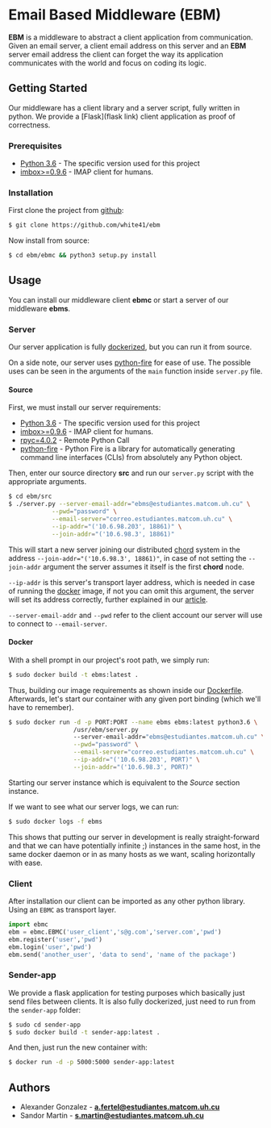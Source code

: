 # Email Based Middleware (EBM)

**EBM** is a middleware to abstract a client application from communication. Given an email server, a client email address on this server and an **EBM** server email address the client can forget the way its application communicates with the world and focus on coding its logic.

## Getting Started

Our middleware has a client library and a server script, fully written in python. We provide a [Flask](flask link) client application as proof of correctness.

### Prerequisites

* [Python 3.6](https://www.python.org) - The specific version used for this project
* [imbox>=0.9.6](https://github.com/martinrusev/imbox) - IMAP client for humans.

### Installation

First clone the project from [github](https://github.com/white41/ebm):

```bash
$ git clone https://github.com/white41/ebm
```

Now install from source:

```bash
$ cd ebm/ebmc && python3 setup.py install
```

## Usage

You can install our middleware client **ebmc** or start a server of our middleware **ebms**.

### Server

Our server application is fully [dockerized](https://www.docker.com), but you can run it from source.

On a side note, our server uses [python-fire](https://github.com/google/python-fire) for ease of use. The possible uses can be seen in the arguments of the `main` function inside `server.py` file.

#### Source

First, we must install our server requirements:

  * [Python 3.6](https://www.python.org) - The specific version used for this project
  * [imbox>=0.9.6](https://github.com/martinrusev/imbox) - IMAP client for humans.
  * [rpyc=4.0.2](https://rpyc.readthedocs.io/en/latest) - Remote Python Call
  * [python-fire](https://github.com/google/python-fire) - Python Fire is a library for automatically generating command line interfaces (CLIs) from absolutely any Python object.

Then, enter our source directory **src** and run our `server.py` script with the appropriate arguments.

```bash
$ cd ebm/src
$ ./server.py --server-email-addr="ebms@estudiantes.matcom.uh.cu" \
            --pwd="password" \
            --email-server="correo.estudiantes.matcom.uh.cu" \
            --ip-addr="('10.6.98.203', 18861)" \
            --join-addr="('10.6.98.3', 18861)"
```

This will start a new server joining our distributed [chord](https://en.wikipedia.org/wiki/Chord_(peer-to-peer)) system in the address `--join-addr="('10.6.98.3', 18861)"`, in case of not setting the `--join-addr` argument the server assumes it itself is the first **chord** node.

`--ip-addr` is this server's transport layer address, which is needed in case of running the [docker](https://www.docker.com) image, if not you can omit this argument, the server will set its address correctly, further explained in our [article](https://github.com/white41/ebm/blob/master/article/article.pdf).

`--server-email-addr` and `--pwd` refer to the client account our server will use to connect to `--email-server`.

#### Docker

With a shell prompt in our project's root path, we simply run:

```bash
$ sudo docker build -t ebms:latest .
```

Thus, building our image requirements as shown inside our [Dockerfile](https://github.com/white41/ebm/blob/master/Dockerfile). Afterwards, let's start our container with any given port binding (which we'll have to remember).

```bash
$ sudo docker run -d -p PORT:PORT --name ebms ebms:latest python3.6 \
                  /usr/ebm/server.py
                  --server-email-addr="ebms@estudiantes.matcom.uh.cu" \
                  --pwd="password" \
                  --email-server="correo.estudiantes.matcom.uh.cu" \
                  --ip-addr="('10.6.98.203', PORT)" \
                  --join-addr="('10.6.98.3', PORT)"
```

Starting our server instance which is equivalent to the *Source* section instance.

If we want to see what our server logs, we can run:

```bash
$ sudo docker logs -f ebms
```

This shows that putting our server in development is really straight-forward and that we can have potentially infinite ;) instances in the same host, in the same docker daemon or in as many hosts as we want, scaling horizontally with ease.

### Client

After installation our client can be imported as any other python library. Using an `EBMC` as transport layer.

```python
import ebmc
ebm = ebmc.EBMC('user_client','s@g.com','server.com','pwd')
ebm.register('user','pwd')
ebm.login('user','pwd')
ebm.send('another_user', 'data to send', 'name of the package')
```

### Sender-app

We provide a flask application for testing purposes which basically just send files between clients. It is also fully dockerized, just need to run from the `sender-app` folder:

```bash
$ sudo cd sender-app
$ sudo docker build -t sender-app:latest .
```

And then, just run the new container with:

```bash
$ docker run -d -p 5000:5000 sender-app:latest
```

## Authors

* Alexander Gonzalez - **a.fertel@estudiantes.matcom.uh.cu**
* Sandor Martin - **s.martin@estudiantes.matcom.uh.cu**
